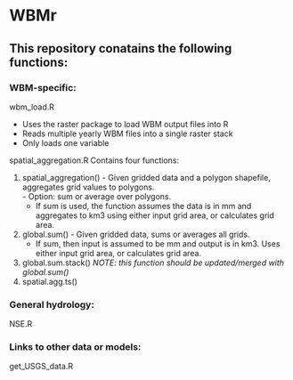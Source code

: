 # WBMr

## This repository conatains the following functions:

### WBM-specific:

wbm_load.R
- Uses the raster package to load WBM output files into R
- Reads multiple yearly WBM files into a single raster stack
- Only loads one variable 

spatial_aggregation.R
Contains four functions:
  1. spatial_aggregation()
    - Given gridded data and a polygon shapefile, aggregates grid values to polygons.  
    - Option: sum or average over polygons.
      - If sum is used, the function assumes the data is in mm and aggregates to km3 using either input grid area, or calculates grid area.
  2. global.sum()
    - Given gridded data, sums or averages all grids. 
      - If sum, then input is assumed to be mm and output is in km3. Uses either input grid area, or calculates grid area.
  3. global.sum.stack()  *NOTE: this function should be updated/merged with global.sum()*
  4. spatial.agg.ts()
  

### General hydrology:

NSE.R

### Links to other data or models:

get_USGS_data.R

